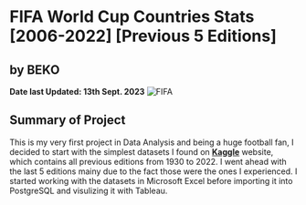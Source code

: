 # FIFA World Cup Countries Stats [2006-2022] [Previous 5 Editions]
## by BEKO
**Date last Updated: 13th Sept. 2023**
![FIFA](https://assets.architecturaldigest.in/photos/60082342345ead69c9c1aeb6/16:9/w_1920,c_limit/FIFA-2018-World-Cup-Featured-1366x768.jpg)

## Summary of Project
This is my very first project in Data Analysis and being a huge football fan, I decided to start with the simplest datasets I found on **[Kaggle](https://www.kaggle.com/datasets/iamsouravbanerjee/fifa-football-world-cup-dataset)** website, which contains all previous editions from 1930 to 2022. I went ahead with the last 5 editions mainy due to the fact those were the ones I experienced. I started working with the datasets in Microsoft Excel before importing it into PostgreSQL and visulizing it with Tableau.
